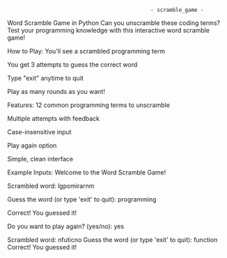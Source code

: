                                                   - scramble_game - 

Word Scramble Game in Python
Can you unscramble these coding terms? Test your programming knowledge with this interactive word scramble game!



How to Play:
You'll see a scrambled programming term

You get 3 attempts to guess the correct word

Type "exit" anytime to quit

Play as many rounds as you want!







Features:
12 common programming terms to unscramble

Multiple attempts with feedback

Case-insensitive input

Play again option

Simple, clean interface






Example Inputs:
Welcome to the Word Scramble Game!

Scrambled word: lgpomirarnm

Guess the word (or type 'exit' to quit): programming

Correct! You guessed it!

Do you want to play again? (yes/no): yes

Scrambled word: nfuticno
Guess the word (or type 'exit' to quit): function
Correct! You guessed it!


